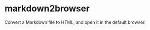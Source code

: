 markdown2browser
================

Convert a Markdown file to HTML, and open it in the default browser.
